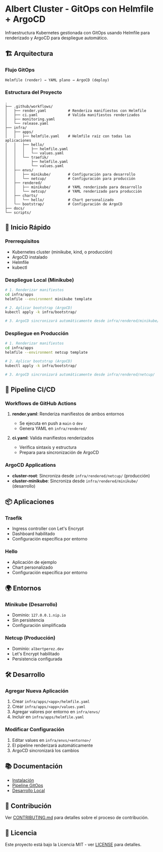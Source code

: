 # Albert Cluster - GitOps con Helmfile + ArgoCD

Infraestructura Kubernetes gestionada con GitOps usando Helmfile para renderizado y ArgoCD para despliegue automático.

## 🏗️ Arquitectura

### Flujo GitOps
```
Helmfile (render) → YAML plano → ArgoCD (deploy)
```

### Estructura del Proyecto
```
.
├── .github/workflows/
│   ├── render.yaml          # Renderiza manifiestos con Helmfile
│   ├── ci.yaml              # Valida manifiestos renderizados
│   ├── monitoring.yaml
│   └── release.yaml
├── infra/
│   ├── apps/
│   │   ├── helmfile.yaml    # Helmfile raíz con todas las aplicaciones
│   │   ├── hello/
│   │   │   ├── helmfile.yaml
│   │   │   └── values.yaml
│   │   └── traefik/
│   │       ├── helmfile.yaml
│   │       └── values.yaml
│   ├── envs/
│   │   ├── minikube/        # Configuración para desarrollo
│   │   └── netcup/          # Configuración para producción
│   ├── rendered/
│   │   ├── minikube/        # YAML renderizado para desarrollo
│   │   └── netcup/          # YAML renderizado para producción
│   ├── charts/
│   │   └── hello/           # Chart personalizado
│   └── bootstrap/           # Configuración de ArgoCD
├── docs/
└── scripts/
```

## 🚀 Inicio Rápido

### Prerrequisitos
- Kubernetes cluster (minikube, kind, o producción)
- ArgoCD instalado
- Helmfile
- kubectl

### Despliegue Local (Minikube)
```bash
# 1. Renderizar manifiestos
cd infra/apps
helmfile --environment minikube template

# 2. Aplicar bootstrap (ArgoCD)
kubectl apply -k infra/bootstrap/

# 3. ArgoCD sincronizará automáticamente desde infra/rendered/minikube/
```

### Despliegue en Producción
```bash
# 1. Renderizar manifiestos
cd infra/apps
helmfile --environment netcup template

# 2. Aplicar bootstrap (ArgoCD)
kubectl apply -k infra/bootstrap/

# 3. ArgoCD sincronizará automáticamente desde infra/rendered/netcup/
```

## 🔄 Pipeline CI/CD

### Workflows de GitHub Actions

1. **render.yaml**: Renderiza manifiestos de ambos entornos
   - Se ejecuta en push a `main` o `dev`
   - Genera YAML en `infra/rendered/`

2. **ci.yaml**: Valida manifiestos renderizados
   - Verifica sintaxis y estructura
   - Prepara para sincronización de ArgoCD

### ArgoCD Applications

- **cluster-root**: Sincroniza desde `infra/rendered/netcup/` (producción)
- **cluster-minikube**: Sincroniza desde `infra/rendered/minikube/` (desarrollo)

## 📦 Aplicaciones

### Traefik
- Ingress controller con Let's Encrypt
- Dashboard habilitado
- Configuración específica por entorno

### Hello
- Aplicación de ejemplo
- Chart personalizado
- Configuración específica por entorno

## 🌍 Entornos

### Minikube (Desarrollo)
- Dominio: `127.0.0.1.nip.io`
- Sin persistencia
- Configuración simplificada

### Netcup (Producción)
- Dominio: `albertperez.dev`
- Let's Encrypt habilitado
- Persistencia configurada

## 🛠️ Desarrollo

### Agregar Nueva Aplicación
1. Crear `infra/apps/<app>/helmfile.yaml`
2. Crear `infra/apps/<app>/values.yaml`
3. Agregar valores por entorno en `infra/envs/`
4. Incluir en `infra/apps/helmfile.yaml`

### Modificar Configuración
1. Editar values en `infra/envs/<entorno>/`
2. El pipeline renderizará automáticamente
3. ArgoCD sincronizará los cambios

## 📚 Documentación

- [Instalación](docs/installation.md)
- [Pipeline GitOps](docs/gitops-pipeline.md)
- [Desarrollo Local](docs/minikube-local.md)

## 🤝 Contribución

Ver [CONTRIBUTING.md](CONTRIBUTING.md) para detalles sobre el proceso de contribución.

## 📄 Licencia

Este proyecto está bajo la Licencia MIT - ver [LICENSE](LICENSE) para detalles.

